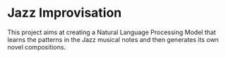 # Jazz Improvisation
This project aims at creating a Natural Language Processing Model that learns the patterns in the Jazz musical notes and then generates its own novel compositions.


